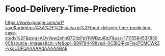 # Food-Delivery-Time-Prediction

https://www.google.com/url?sa=i&url=https%3A%2F%2Fstatso.io%2Ffood-delivery-time-prediction-case-study%2F&psig=AOvVaw2ehnB7DlIzPpYRWBzulOpT&ust=1711558453785000&source=images&cd=vfe&opi=89978449&ved=0CBIQjRxqFwoTCMCWkZ-ykoUDFQAAAAAdAAAAABAE
